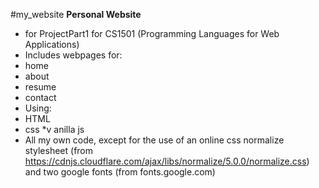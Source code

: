 #my_website
**Personal Website**
* for ProjectPart1 for CS1501 (Programming Languages for Web Applications)
* Includes webpages for:
 * home
 * about
 * resume
 * contact
* Using:
 * HTML
 * css
 *v anilla js
* All my own code, except for the use of an online css normalize stylesheet (from https://cdnjs.cloudflare.com/ajax/libs/normalize/5.0.0/normalize.css) and two google fonts (from fonts.google.com)

